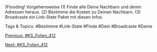 )Flooding!
Vorgehensweise
(1) Finde alle Deine Nachbarn und deren Adressen heraus.
(2) Bestimme die Kosten zu Deinen Nachbarn.
(3) Broadcaste ein Link-State Paket mit diesen Infos.

   Tags & Topics:
   #Bestimme
   #Link-State
   #Finde
   #Dein
   #Broadcaste
   #Deine

[Previous: #KS_Folien_412](KS_Folien_412.md)

[Next: #KS_Folien_412](KS_Folien_412.md)